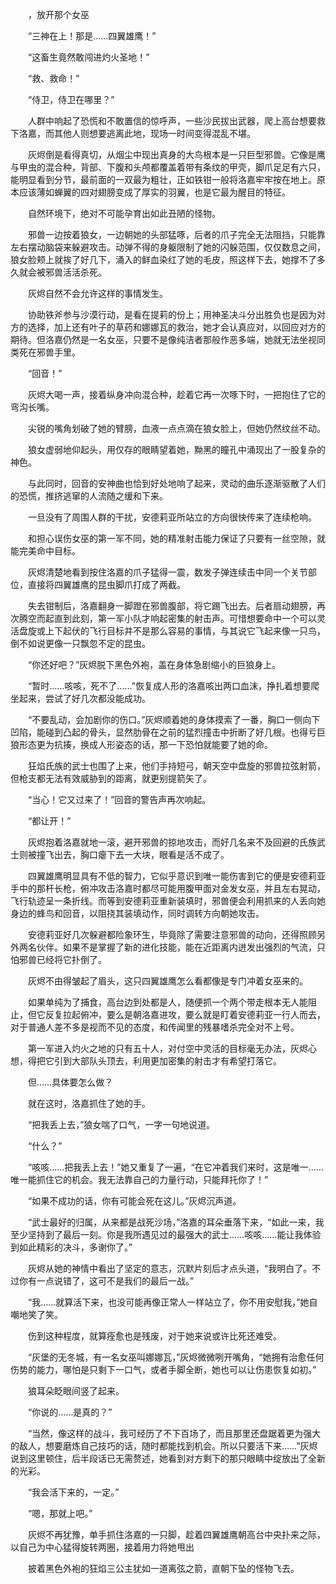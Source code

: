 　　，放开那个女巫

　　“三神在上！那是……四翼雄鹰！”

　　“这畜生竟然敢闯进灼火圣地！”

　　“救、救命！”

　　“侍卫，侍卫在哪里？”

　　人群中响起了恐慌和不敢置信的惊呼声，一些沙民拔出武器，爬上高台想要救下洛嘉，而其他人则想要逃离此地，现场一时间变得混乱不堪。

　　灰烬倒是看得真切，从烟尘中现出真身的大鸟根本是一只巨型邪兽。它像是鹰与甲虫的混合种，背部、下腹和头颅都覆盖着带有条纹的甲壳，脚爪足足有六只，能明显看到分节，最前面的一双最为粗壮，正如铁钳一般将洛嘉牢牢按在地上。原本应该薄如蝉翼的四对翅膀变成了厚实的羽翼，也是它最为醒目的特征。

　　自然环境下，绝对不可能孕育出如此丑陋的怪物。

　　邪兽一边按着狼女，一边朝她的头部猛啄，后者的爪子完全无法阻挡，只能靠左右摆动脑袋来躲避攻击。动弹不得的身躯限制了她的闪躲范围，仅仅数息之间，狼女脸颊上就挨了好几下，涌入的鲜血染红了她的毛皮，照这样下去，她撑不了多久就会被邪兽活活杀死。

　　灰烬自然不会允许这样的事情发生。

　　协助铁斧参与沙漠行动，是看在提莉的份上；用神圣决斗分出胜负也是因为对方的选择，加上还有叶子的草药和娜娜瓦的救治，她才会认真应对，以回应对方的期待。但洛嘉仍然是一名女巫，只要不是像纯洁者那般作恶多端，她就无法坐视同类死在邪兽手里。

　　“回音！”

　　灰烬大喝一声，接着纵身冲向混合种，趁着它再一次啄下时，一把抱住了它的弯沟长嘴。

　　尖锐的嘴角划破了她的臂膀，血液一点点滴在狼女脸上，但她仍然纹丝不动。

　　狼女虚弱地仰起头，用仅存的眼睛望着她，黝黑的瞳孔中涌现出了一股复杂的神色。

　　与此同时，回音的安神曲也恰到好处地响了起来，灵动的曲乐逐渐驱散了人们的恐慌，推挤逃窜的人流随之缓和下来。

　　一旦没有了周围人群的干扰，安德莉亚所站立的方向很快传来了连续枪响。

　　和担心误伤女巫的第一军不同，她的精准射击能力保证了只要有一丝空隙，就能完美命中目标。

　　灰烬清楚地看到按住洛嘉的爪子猛得一震，数发子弹连续击中同一个关节部位，直接将四翼雄鹰的昆虫脚爪打成了两截。

　　失去钳制后，洛嘉翻身一脚蹬在邪兽腹部，将它踢飞出去。后者扇动翅膀，再次腾空而起直到此刻，第一军小队才响起密集的射击声。可惜想要命中一个可以灵活盘旋或上下起伏的飞行目标并不是那么容易的事情，与其说它飞起来像一只鸟，倒不如说更像一只飘忽不定的昆虫。

　　“你还好吧？”灰烬脱下黑色外袍，盖在身体急剧缩小的巨狼身上。

　　“暂时……咳咳，死不了……”恢复成人形的洛嘉咳出两口血沫，挣扎着想要爬坐起来，尝试了好几次都没能成功。

　　“不要乱动，会加剧你的伤口。”灰烬顺着她的身体摸索了一番，胸口一侧向下凹陷，能碰到凸起的骨头，显然肋骨在之前的猛烈撞击中折断了好几根。也得亏巨狼形态更为抗揍，换成人形姿态的话，那一下恐怕就能要了她的命。

　　狂焰氏族的武士也围了上来，他们手持短弓，朝天空中盘旋的邪兽拉弦射箭，但枪支都无法有效威胁到的距离，就更别提箭矢了。

　　“当心！它又过来了！”回音的警告声再次响起。

　　“都让开！”

　　灰烬抱着洛嘉就地一滚，避开邪兽的掠地攻击，而好几名来不及回避的氏族武士则被撞飞出去，胸口瘪下去一大块，眼看是活不成了。

　　四翼雄鹰明显具有不低的智力，它似乎意识到唯一能伤害到它的便是安德莉亚手中的那杆长枪，俯冲攻击洛嘉时都尽可能用腹甲面对金发女巫，并且左右晃动，飞行轨迹呈一条折线。而等到安德莉亚重新装填时，邪兽便会利用抓来的人丢向她身边的蜂鸟和回音，以阻挠其装填动作，同时调转方向朝她攻击。

　　安德莉亚好几次躲避都险象环生，毕竟除了需要注意邪兽的动向，还得照顾另外两名伙伴。如果不是掌握了新的进化技能，能在近距离内迸发出强烈的气流，只怕邪兽已经将它扑倒了。

　　灰烬不由得皱起了眉头，这只四翼雄鹰怎么看都像是专门冲着女巫来的。

　　如果单纯为了捕食，高台边到处都是人，随便抓一个两个带走根本无人能阻止，但它反复拉起俯冲，要么是朝洛嘉进攻，要么就是盯着安德莉亚一行人而去，对于普通人差不多是视而不见的态度，和传闻里的残暴嗜杀完全对不上号。

　　第一军进入灼火之地的只有五十人，对付空中灵活的目标毫无办法，灰烬心想，得把它引到大部队头顶去，利用更加密集的射击才有希望打落它。

　　但……具体要怎么做？

　　就在这时，洛嘉抓住了她的手。

　　“把我丢上去，”狼女喘了口气，一字一句地说道。

　　“什么？”

　　“咳咳……把我丢上去！”她又重复了一遍，“在它冲着我们来时，这是唯一……唯一能抓住它的机会。我无法靠自己的力量行动，只能拜托你了！”

　　“如果不成功的话，你有可能会死在这儿。”灰烬沉声道。

　　“武士最好的归属，从来都是战死沙场，”洛嘉的耳朵垂落下来，“如此一来，我至少坚持到了最后一刻。你是我所遇见过的最强大的武士……咳咳……能让我体验到如此精彩的决斗，多谢你了。”

　　灰烬从她的神情中看出了坚定的意志，沉默片刻后才点头道，“我明白了。不过你有一点说错了，这可不是我们的最后一战。”

　　“我……就算活下来，也没可能再像正常人一样站立了，你不用安慰我，”她自嘲地笑了笑。

　　伤到这种程度，就算痊愈也是残废，对于她来说或许比死还难受。

　　“灰堡的无冬城，有一名女巫叫娜娜瓦，”灰烬微微咧开嘴角，“她拥有治愈任何伤势的能力，哪怕是只剩下一口气，或者手脚全断，她也可以让伤患恢复如初。”

　　狼耳朵眨眼间竖了起来。

　　“你说的……是真的？”

　　“当然，像这样的战斗，我可经历了不下百场了，而且那里还盘踞着更为强大的敌人，想要磨炼自己技巧的话，随时都能找到机会。所以只要活下来……”灰烬说到这里顿住，后半段话已无需赘述，她看到对方剩下的那只眼睛中绽放出了全新的光彩。

　　“我会活下来的，一定。”

　　“嗯，那就上吧。”

　　灰烬不再犹豫，单手抓住洛嘉的一只脚，趁着四翼雄鹰朝高台中央扑来之际，以自己为中心猛得旋转两圈，接着用力将她甩出

　　披着黑色外袍的狂焰三公主犹如一道离弦之箭，直朝下坠的怪物飞去。

